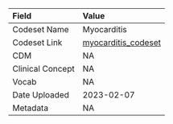 |Field            |Value               |
|:----------------|:-------------------|
|Codeset Name     |Myocarditis         |
|Codeset Link     |[myocarditis_codeset](https://github.com/PEDSnet/Variable-Dictionary/blob/main/conditions/myocarditis_codeset.csv)|
|CDM              |NA                  |
|Clinical Concept |NA                  |
|Vocab            |NA                  |
|Date Uploaded    |2023-02-07          |
|Metadata         |NA                  |
